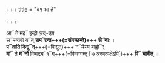 +++
title = "०१ आ ते"

+++

आ᳓ ते मह᳓ इन्द्रो ऽत्य्-उ᳙ग्र  
स᳓मन्यवो य᳓त् **सम᳓रन्त+++(=संगच्छन्ते)+++ से᳓नाः** ।  
**प᳓ताति दिद्यु᳓न्**+++(=विद्युत्)+++ न᳓र्यस्य बाह्वो᳓र्  
**मा᳓** ते **म᳓नो** विष्वद्र्य᳓१᳓ग्+++(=विष्वग्गन्तृ [→अस्मत्पक्षेऽपि])+++ **वि᳓ चारीत्** ॥
